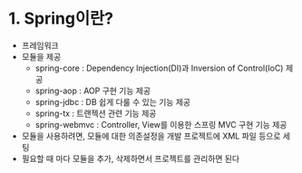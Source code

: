 # 1. Spring이란?

- 프레임워크
- 모듈을 제공
    * spring-core : Dependency Injection(DI)과 Inversion of Control(IoC) 제공
    * spring-aop : AOP 구현 기능 제공
    * spring-jdbc : DB 쉽게 다룰 수 있는 기능 제공
    * spring-tx : 트랜젝션 관련 기능 제공
    * spring-webmvc : Controller, View를 이용한 스프링 MVC 구현 기능 제공
- 모듈을 사용하려면, 모듈에 대한 의존설정을 개발 프로젝트에 XML 파일 등으로 세팅
- 필요할 때 마다 모듈을 추가, 삭제하면서 프로젝트를 관리하면 된다

